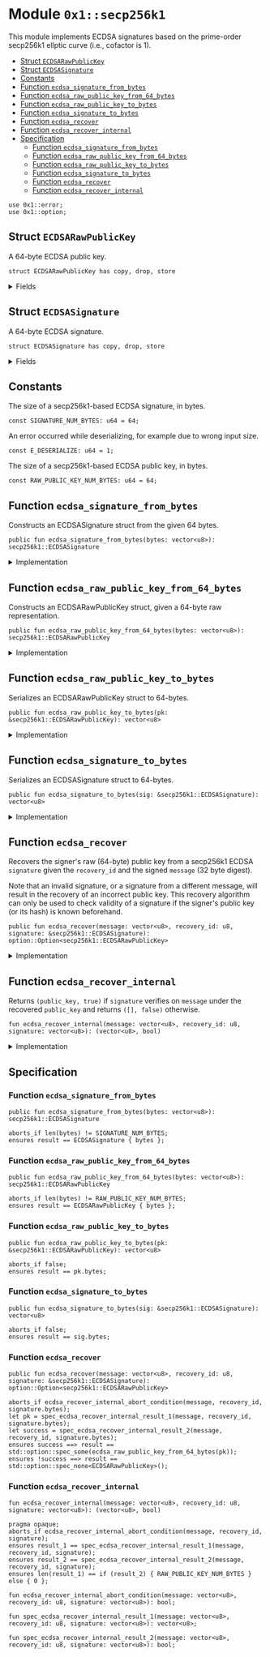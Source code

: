 
<a id="0x1_secp256k1"></a>

# Module `0x1::secp256k1`

This module implements ECDSA signatures based on the prime-order secp256k1 ellptic curve (i.e., cofactor is 1).


-  [Struct `ECDSARawPublicKey`](#0x1_secp256k1_ECDSARawPublicKey)
-  [Struct `ECDSASignature`](#0x1_secp256k1_ECDSASignature)
-  [Constants](#@Constants_0)
-  [Function `ecdsa_signature_from_bytes`](#0x1_secp256k1_ecdsa_signature_from_bytes)
-  [Function `ecdsa_raw_public_key_from_64_bytes`](#0x1_secp256k1_ecdsa_raw_public_key_from_64_bytes)
-  [Function `ecdsa_raw_public_key_to_bytes`](#0x1_secp256k1_ecdsa_raw_public_key_to_bytes)
-  [Function `ecdsa_signature_to_bytes`](#0x1_secp256k1_ecdsa_signature_to_bytes)
-  [Function `ecdsa_recover`](#0x1_secp256k1_ecdsa_recover)
-  [Function `ecdsa_recover_internal`](#0x1_secp256k1_ecdsa_recover_internal)
-  [Specification](#@Specification_1)
    -  [Function `ecdsa_signature_from_bytes`](#@Specification_1_ecdsa_signature_from_bytes)
    -  [Function `ecdsa_raw_public_key_from_64_bytes`](#@Specification_1_ecdsa_raw_public_key_from_64_bytes)
    -  [Function `ecdsa_raw_public_key_to_bytes`](#@Specification_1_ecdsa_raw_public_key_to_bytes)
    -  [Function `ecdsa_signature_to_bytes`](#@Specification_1_ecdsa_signature_to_bytes)
    -  [Function `ecdsa_recover`](#@Specification_1_ecdsa_recover)
    -  [Function `ecdsa_recover_internal`](#@Specification_1_ecdsa_recover_internal)


<pre><code>use 0x1::error;
use 0x1::option;
</code></pre>



<a id="0x1_secp256k1_ECDSARawPublicKey"></a>

## Struct `ECDSARawPublicKey`

A 64-byte ECDSA public key.


<pre><code>struct ECDSARawPublicKey has copy, drop, store
</code></pre>



<details>
<summary>Fields</summary>


<dl>
<dt>
<code>bytes: vector&lt;u8&gt;</code>
</dt>
<dd>

</dd>
</dl>


</details>

<a id="0x1_secp256k1_ECDSASignature"></a>

## Struct `ECDSASignature`

A 64-byte ECDSA signature.


<pre><code>struct ECDSASignature has copy, drop, store
</code></pre>



<details>
<summary>Fields</summary>


<dl>
<dt>
<code>bytes: vector&lt;u8&gt;</code>
</dt>
<dd>

</dd>
</dl>


</details>

<a id="@Constants_0"></a>

## Constants


<a id="0x1_secp256k1_SIGNATURE_NUM_BYTES"></a>

The size of a secp256k1-based ECDSA signature, in bytes.


<pre><code>const SIGNATURE_NUM_BYTES: u64 &#61; 64;
</code></pre>



<a id="0x1_secp256k1_E_DESERIALIZE"></a>

An error occurred while deserializing, for example due to wrong input size.


<pre><code>const E_DESERIALIZE: u64 &#61; 1;
</code></pre>



<a id="0x1_secp256k1_RAW_PUBLIC_KEY_NUM_BYTES"></a>

The size of a secp256k1-based ECDSA public key, in bytes.


<pre><code>const RAW_PUBLIC_KEY_NUM_BYTES: u64 &#61; 64;
</code></pre>



<a id="0x1_secp256k1_ecdsa_signature_from_bytes"></a>

## Function `ecdsa_signature_from_bytes`

Constructs an ECDSASignature struct from the given 64 bytes.


<pre><code>public fun ecdsa_signature_from_bytes(bytes: vector&lt;u8&gt;): secp256k1::ECDSASignature
</code></pre>



<details>
<summary>Implementation</summary>


<pre><code>public fun ecdsa_signature_from_bytes(bytes: vector&lt;u8&gt;): ECDSASignature &#123;
    assert!(std::vector::length(&amp;bytes) &#61;&#61; SIGNATURE_NUM_BYTES, std::error::invalid_argument(E_DESERIALIZE));
    ECDSASignature &#123; bytes &#125;
&#125;
</code></pre>



</details>

<a id="0x1_secp256k1_ecdsa_raw_public_key_from_64_bytes"></a>

## Function `ecdsa_raw_public_key_from_64_bytes`

Constructs an ECDSARawPublicKey struct, given a 64-byte raw representation.


<pre><code>public fun ecdsa_raw_public_key_from_64_bytes(bytes: vector&lt;u8&gt;): secp256k1::ECDSARawPublicKey
</code></pre>



<details>
<summary>Implementation</summary>


<pre><code>public fun ecdsa_raw_public_key_from_64_bytes(bytes: vector&lt;u8&gt;): ECDSARawPublicKey &#123;
    assert!(std::vector::length(&amp;bytes) &#61;&#61; RAW_PUBLIC_KEY_NUM_BYTES, std::error::invalid_argument(E_DESERIALIZE));
    ECDSARawPublicKey &#123; bytes &#125;
&#125;
</code></pre>



</details>

<a id="0x1_secp256k1_ecdsa_raw_public_key_to_bytes"></a>

## Function `ecdsa_raw_public_key_to_bytes`

Serializes an ECDSARawPublicKey struct to 64-bytes.


<pre><code>public fun ecdsa_raw_public_key_to_bytes(pk: &amp;secp256k1::ECDSARawPublicKey): vector&lt;u8&gt;
</code></pre>



<details>
<summary>Implementation</summary>


<pre><code>public fun ecdsa_raw_public_key_to_bytes(pk: &amp;ECDSARawPublicKey): vector&lt;u8&gt; &#123;
    pk.bytes
&#125;
</code></pre>



</details>

<a id="0x1_secp256k1_ecdsa_signature_to_bytes"></a>

## Function `ecdsa_signature_to_bytes`

Serializes an ECDSASignature struct to 64-bytes.


<pre><code>public fun ecdsa_signature_to_bytes(sig: &amp;secp256k1::ECDSASignature): vector&lt;u8&gt;
</code></pre>



<details>
<summary>Implementation</summary>


<pre><code>public fun ecdsa_signature_to_bytes(sig: &amp;ECDSASignature): vector&lt;u8&gt; &#123;
    sig.bytes
&#125;
</code></pre>



</details>

<a id="0x1_secp256k1_ecdsa_recover"></a>

## Function `ecdsa_recover`

Recovers the signer's raw (64-byte) public key from a secp256k1 ECDSA <code>signature</code> given the <code>recovery_id</code> and the signed
<code>message</code> (32 byte digest).

Note that an invalid signature, or a signature from a different message, will result in the recovery of an
incorrect public key. This recovery algorithm can only be used to check validity of a signature if the signer's
public key (or its hash) is known beforehand.


<pre><code>public fun ecdsa_recover(message: vector&lt;u8&gt;, recovery_id: u8, signature: &amp;secp256k1::ECDSASignature): option::Option&lt;secp256k1::ECDSARawPublicKey&gt;
</code></pre>



<details>
<summary>Implementation</summary>


<pre><code>public fun ecdsa_recover(
    message: vector&lt;u8&gt;,
    recovery_id: u8,
    signature: &amp;ECDSASignature,
): Option&lt;ECDSARawPublicKey&gt; &#123;
    let (pk, success) &#61; ecdsa_recover_internal(message, recovery_id, signature.bytes);
    if (success) &#123;
        std::option::some(ecdsa_raw_public_key_from_64_bytes(pk))
    &#125; else &#123;
        std::option::none&lt;ECDSARawPublicKey&gt;()
    &#125;
&#125;
</code></pre>



</details>

<a id="0x1_secp256k1_ecdsa_recover_internal"></a>

## Function `ecdsa_recover_internal`

Returns <code>(public_key, true)</code> if <code>signature</code> verifies on <code>message</code> under the recovered <code>public_key</code>
and returns <code>([], false)</code> otherwise.


<pre><code>fun ecdsa_recover_internal(message: vector&lt;u8&gt;, recovery_id: u8, signature: vector&lt;u8&gt;): (vector&lt;u8&gt;, bool)
</code></pre>



<details>
<summary>Implementation</summary>


<pre><code>native fun ecdsa_recover_internal(
    message: vector&lt;u8&gt;,
    recovery_id: u8,
    signature: vector&lt;u8&gt;
): (vector&lt;u8&gt;, bool);
</code></pre>



</details>

<a id="@Specification_1"></a>

## Specification


<a id="@Specification_1_ecdsa_signature_from_bytes"></a>

### Function `ecdsa_signature_from_bytes`


<pre><code>public fun ecdsa_signature_from_bytes(bytes: vector&lt;u8&gt;): secp256k1::ECDSASignature
</code></pre>




<pre><code>aborts_if len(bytes) !&#61; SIGNATURE_NUM_BYTES;
ensures result &#61;&#61; ECDSASignature &#123; bytes &#125;;
</code></pre>



<a id="@Specification_1_ecdsa_raw_public_key_from_64_bytes"></a>

### Function `ecdsa_raw_public_key_from_64_bytes`


<pre><code>public fun ecdsa_raw_public_key_from_64_bytes(bytes: vector&lt;u8&gt;): secp256k1::ECDSARawPublicKey
</code></pre>




<pre><code>aborts_if len(bytes) !&#61; RAW_PUBLIC_KEY_NUM_BYTES;
ensures result &#61;&#61; ECDSARawPublicKey &#123; bytes &#125;;
</code></pre>



<a id="@Specification_1_ecdsa_raw_public_key_to_bytes"></a>

### Function `ecdsa_raw_public_key_to_bytes`


<pre><code>public fun ecdsa_raw_public_key_to_bytes(pk: &amp;secp256k1::ECDSARawPublicKey): vector&lt;u8&gt;
</code></pre>




<pre><code>aborts_if false;
ensures result &#61;&#61; pk.bytes;
</code></pre>



<a id="@Specification_1_ecdsa_signature_to_bytes"></a>

### Function `ecdsa_signature_to_bytes`


<pre><code>public fun ecdsa_signature_to_bytes(sig: &amp;secp256k1::ECDSASignature): vector&lt;u8&gt;
</code></pre>




<pre><code>aborts_if false;
ensures result &#61;&#61; sig.bytes;
</code></pre>



<a id="@Specification_1_ecdsa_recover"></a>

### Function `ecdsa_recover`


<pre><code>public fun ecdsa_recover(message: vector&lt;u8&gt;, recovery_id: u8, signature: &amp;secp256k1::ECDSASignature): option::Option&lt;secp256k1::ECDSARawPublicKey&gt;
</code></pre>




<pre><code>aborts_if ecdsa_recover_internal_abort_condition(message, recovery_id, signature.bytes);
let pk &#61; spec_ecdsa_recover_internal_result_1(message, recovery_id, signature.bytes);
let success &#61; spec_ecdsa_recover_internal_result_2(message, recovery_id, signature.bytes);
ensures success &#61;&#61;&gt; result &#61;&#61; std::option::spec_some(ecdsa_raw_public_key_from_64_bytes(pk));
ensures !success &#61;&#61;&gt; result &#61;&#61; std::option::spec_none&lt;ECDSARawPublicKey&gt;();
</code></pre>



<a id="@Specification_1_ecdsa_recover_internal"></a>

### Function `ecdsa_recover_internal`


<pre><code>fun ecdsa_recover_internal(message: vector&lt;u8&gt;, recovery_id: u8, signature: vector&lt;u8&gt;): (vector&lt;u8&gt;, bool)
</code></pre>




<pre><code>pragma opaque;
aborts_if ecdsa_recover_internal_abort_condition(message, recovery_id, signature);
ensures result_1 &#61;&#61; spec_ecdsa_recover_internal_result_1(message, recovery_id, signature);
ensures result_2 &#61;&#61; spec_ecdsa_recover_internal_result_2(message, recovery_id, signature);
ensures len(result_1) &#61;&#61; if (result_2) &#123; RAW_PUBLIC_KEY_NUM_BYTES &#125; else &#123; 0 &#125;;
</code></pre>




<a id="0x1_secp256k1_ecdsa_recover_internal_abort_condition"></a>


<pre><code>fun ecdsa_recover_internal_abort_condition(message: vector&lt;u8&gt;, recovery_id: u8, signature: vector&lt;u8&gt;): bool;
</code></pre>




<a id="0x1_secp256k1_spec_ecdsa_recover_internal_result_1"></a>


<pre><code>fun spec_ecdsa_recover_internal_result_1(message: vector&lt;u8&gt;, recovery_id: u8, signature: vector&lt;u8&gt;): vector&lt;u8&gt;;
</code></pre>




<a id="0x1_secp256k1_spec_ecdsa_recover_internal_result_2"></a>


<pre><code>fun spec_ecdsa_recover_internal_result_2(message: vector&lt;u8&gt;, recovery_id: u8, signature: vector&lt;u8&gt;): bool;
</code></pre>


[move-book]: https://aptos.dev/move/book/SUMMARY
